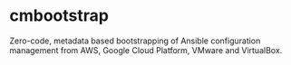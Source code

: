 # cmbootstrap
Zero-code, metadata based bootstrapping of Ansible configuration management from AWS, Google Cloud Platform, VMware and VirtualBox.
